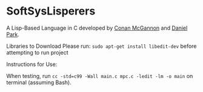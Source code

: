 # SoftSysLisperers

A Lisp-Based Language in C developed by [Conan McGannon](https://github.com/hyrtzhyro)
and [Daniel Park](https://github.com/DanPark13).

Libraries to Download
Please run: `sudo apt-get install libedit-dev` before attempting to run project

Instructions for Use: 

When testing, run `cc -std=c99 -Wall main.c mpc.c -ledit -lm -o main` on
terminal (assuming Bash).
